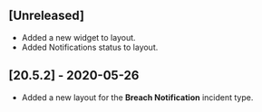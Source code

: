 ## [Unreleased]
- Added a new widget to layout.
- Added Notifications status to layout.

## [20.5.2] - 2020-05-26
- Added a new layout for the **Breach Notification** incident type.
